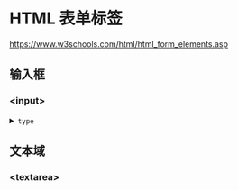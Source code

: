 # HTML 表单标签

https://www.w3schools.com/html/html_form_elements.asp

## 输入框

### \<input>

<details class="details custom-block">
  <summary><code>type</code></summary>

可省略，默认值为`"text"`

::: details `type="text"`

<div :class="$style.playground">
  <input type="text" />
</div>

```html{0}
<input type="text" />
<input />
```

:::

::: details `type="password"`

<div :class="$style.playground">
  <input type="password" />
</div>

```html
<input type="password" />
```

:::

::: details `type="radio"`

<div :class="$style.playground">
  <label>
    <input
      type="radio"
      name="xxx"
      value="AAA"
    />
    AAA
  </label>
  
  <label>
    <input
      type="radio"
      name="xxx"
      value="BBB"
    />
    BBB
  </label>
</div>

::: code-group

```html [写法一]
<label>
  <input
    type="radio"
    name="xxx"
    value="AAA"
  />
  AAA
</label>

<label>
  <input
    type="radio"
    name="xxx"
    value="BBB"
  />
  BBB
</label>
```

```html [写法二]
<input
  type="radio"
  name="xxx"
  id="AAA"
  value="AAA"
/>
<label for="AAA">AAA</label>

<input
  type="radio"
  name="xxx"
  id="BBB"
  value="BBB"
/>
<label for="BBB">BBB</label>
```

:::

</details>

## 文本域

### \<textarea>

<!-- 本文中用到的样式 -->
<style module>
.playground {
    background-color: #f5f5f5;
    color: black;
    padding: 1rem;
}
.playground input {
    border: 1px solid grey;
}
</style>
